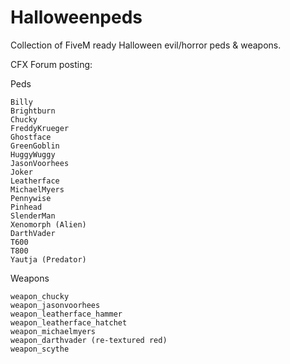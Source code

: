 # Halloweenpeds
Collection of FiveM ready Halloween evil/horror peds &amp; weapons. 

CFX Forum posting: 

Peds

    Billy
    Brightburn
    Chucky
    FreddyKrueger
    Ghostface
    GreenGoblin
    HuggyWuggy
    JasonVoorhees
    Joker
    Leatherface
    MichaelMyers
    Pennywise
    Pinhead
    SlenderMan
    Xenomorph (Alien)
    DarthVader
    T600
    T800
    Yautja (Predator)

Weapons

    weapon_chucky
    weapon_jasonvoorhees
    weapon_leatherface_hammer
    weapon_leatherface_hatchet
    weapon_michaelmyers
    weapon_darthvader (re-textured red)
    weapon_scythe
